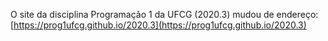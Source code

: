O site da disciplina Programação 1 da UFCG (2020.3) mudou de
endereço: [https://prog1ufcg.github.io/2020.3](https://prog1ufcg.github.io/2020.3)

